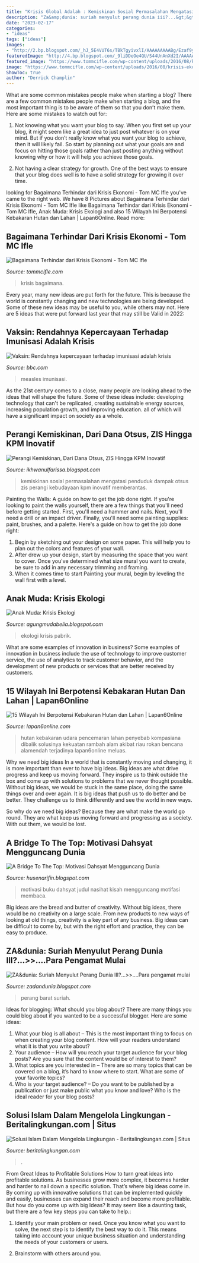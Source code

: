 ```yaml
---
title: "Krisis Global Adalah : Kemiskinan Sosial Permasalahan Mengatasi Penduduk Dampak Otsus Zis Perangi Kebudayaan Kpm Inovatif Memberantas"
description: "Za&amp;dunia: suriah menyulut perang dunia iii?...&gt;&gt;....para pengamat mulai"
date: "2023-02-17"
categories:
- "ideas"
tags: ["ideas"]
images:
- "http://2.bp.blogspot.com/_hJ_5E4VUT6s/TBkTgyivxlI/AAAAAAAAABg/Ezaf9y87PkM/s1600/buku+motivasi.JPG"
featuredImage: "http://4.bp.blogspot.com/_9liDDeOe4QU/S44UnAnXd2I/AAAAAAAAAqg/NMlgH2Luhps/w1200-h630-p-k-no-nu/ww3+3.png"
featured_image: "https://www.tommcifle.com/wp-content/uploads/2016/08/krisis-ekonomi.jpg"
image: "https://www.tommcifle.com/wp-content/uploads/2016/08/krisis-ekonomi.jpg"
ShowToc: true
author: "Derrick Champlin"
---
```



What are some common mistakes people make when starting a blog?
There are a few common mistakes people make when starting a blog, and the most important thing is to be aware of them so that you don’t make them. Here are some mistakes to watch out for:
1. Not knowing what you want your blog to say. When you first set up your blog, it might seem like a great idea to just post whatever is on your mind. But if you don’t really know what you want your blog to achieve, then it will likely fail. So start by planning out what your goals are and focus on hitting those goals rather than just posting anything without knowing why or how it will help you achieve those goals.

2. Not having a clear strategy for growth. One of the best ways to ensure that your blog does well is to have a solid strategy for growing it over time.

	

		
looking for Bagaimana Terhindar dari Krisis Ekonomi - Tom MC Ifle you've came to the right web. We have 8 Pictures about Bagaimana Terhindar dari Krisis Ekonomi - Tom MC Ifle like Bagaimana Terhindar dari Krisis Ekonomi - Tom MC Ifle, Anak Muda: Krisis Ekologi and also 15 Wilayah Ini Berpotensi Kebakaran Hutan dan Lahan | Lapan6Online. Read more:
		
    
## Bagaimana Terhindar Dari Krisis Ekonomi - Tom MC Ifle

<img loading=lazy src="https://www.tommcifle.com/wp-content/uploads/2016/08/krisis-ekonomi.jpg" onerror="this.onerror=null;this.src='https://tse4.mm.bing.net/th?id=OIP.aIp6X2bMAWVpvwcmxWIscwHaDt&amp;pid=15.1';" alt="Bagaimana Terhindar dari Krisis Ekonomi - Tom MC Ifle">

_Source: tommcifle.com_

>krisis bagaimana. 

	

Every year, many new ideas are put forth for the future. This is because the world is constantly changing and new technologies are being developed. Some of these new ideas may be useful to you, while others may not. Here are 5 ideas that were put forward last year that may still be Valid in 2022: 

    
## Vaksin: Rendahnya Kepercayaan Terhadap Imunisasi Adalah Krisis

<img loading=lazy src="https://ichef.bbci.co.uk/news/1024/branded_indonesia/B1EB/production/_107174554_measles.jpg" onerror="this.onerror=null;this.src='https://tse3.mm.bing.net/th?id=OIP.9cuIIw-CrFThNUvGtdPsgAHaEK&amp;pid=15.1';" alt="Vaksin: Rendahnya kepercayaan terhadap imunisasi adalah krisis">

_Source: bbc.com_

>measles imunisasi. 

	

As the 21st century comes to a close, many people are looking ahead to the ideas that will shape the future. Some of these ideas include: developing technology that can't be replicated, creating sustainable energy sources, increasing population growth, and improving education. all of which will have a significant impact on society as a whole.

    
## Perangi Kemiskinan, Dari Dana Otsus, ZIS Hingga KPM Inovatif

<img loading=lazy src="https://2.bp.blogspot.com/-3xTb_S5p18g/WQn-OhzcwRI/AAAAAAAABBc/g1ivPCuYZDcwb58y3CQva1NRFxCCh4XyQCLcB/s1600/kemiskinan.jpg" onerror="this.onerror=null;this.src='https://tse3.mm.bing.net/th?id=OIP.-ibZAQyiHGb624HwlotfEAHaF7&amp;pid=15.1';" alt="Perangi Kemiskinan, Dari Dana Otsus, ZIS Hingga KPM Inovatif">

_Source: ikhwanulfarissa.blogspot.com_

>kemiskinan sosial permasalahan mengatasi penduduk dampak otsus zis perangi kebudayaan kpm inovatif memberantas. 

	

Painting the Walls: A guide on how to get the job done right.
If you're looking to paint the walls yourself, there are a few things that you'll need before getting started. First, you'll need a hammer and nails. Next, you'll need a drill or an impact driver. Finally, you'll need some painting supplies: paint, brushes, and a palette. Here's a guide on how to get the job done right: 
1) Begin by sketching out your design on some paper. This will help you to plan out the colors and features of your wall. 
2) After drew up your design, start by measuring the space that you want to cover. Once you've determined what size mural you want to create, be sure to add in any necessary trimming and framing. 
3) When it comes time to start Painting your mural, begin by leveling the wall first with a level.

    
## Anak Muda: Krisis Ekologi

<img loading=lazy src="http://4.bp.blogspot.com/-ciZQ2pqvCHk/VHg9x_RAH5I/AAAAAAAAACU/bC3oR5QllrA/s1600/asap_pabrik.jpg" onerror="this.onerror=null;this.src='https://tse2.mm.bing.net/th?id=OIP.40QlaB016uedw0af1zwopQHaE1&amp;pid=15.1';" alt="Anak Muda: Krisis Ekologi">

_Source: agungmudabelia.blogspot.com_

>ekologi krisis pabrik. 

	

What are some examples of innovation in business?
Some examples of innovation in business include the use of technology to improve customer service, the use of analytics to track customer behavior, and the development of new products or services that are better received by customers.

    
## 15 Wilayah Ini Berpotensi Kebakaran Hutan Dan Lahan | Lapan6Online

<img loading=lazy src="https://lapan6online.com/wp-content/uploads/2019/08/kebakaran-hutan.jpg" onerror="this.onerror=null;this.src='https://tse4.mm.bing.net/th?id=OIP.scpOIwxxTvqOVegjQFALRgHaEo&amp;pid=15.1';" alt="15 Wilayah Ini Berpotensi Kebakaran Hutan dan Lahan | Lapan6Online">

_Source: lapan6online.com_

>hutan kebakaran udara pencemaran lahan penyebab kompasiana dibalik solusinya kekuatan rambah alam akibat riau rokan bencana alamendah terjadinya lapan6online meluas. 

	

Why we need big ideas
In a world that is constantly moving and changing, it is more important than ever to have big ideas. Big ideas are what drive progress and keep us moving forward. They inspire us to think outside the box and come up with solutions to problems that we never thought possible.
Without big ideas, we would be stuck in the same place, doing the same things over and over again. It is big ideas that push us to do better and be better. They challenge us to think differently and see the world in new ways.

So why do we need big ideas? Because they are what make the world go round. They are what keep us moving forward and progressing as a society. With out them, we would be lost.

    
## A Bridge To The Top: Motivasi Dahsyat Mengguncang Dunia

<img loading=lazy src="http://2.bp.blogspot.com/_hJ_5E4VUT6s/TBkTgyivxlI/AAAAAAAAABg/Ezaf9y87PkM/s1600/buku+motivasi.JPG" onerror="this.onerror=null;this.src='https://tse3.mm.bing.net/th?id=OIP.-9lig67LJ_QpOkmnRNOChQHaKz&amp;pid=15.1';" alt="A Bridge To The Top: Motivasi Dahsyat Mengguncang Dunia">

_Source: husenarifin.blogspot.com_

>motivasi buku dahsyat judul nasihat kisah mengguncang motifasi membaca. 

	

Big ideas are the bread and butter of creativity. Without big ideas, there would be no creativity on a large scale. From new products to new ways of looking at old things, creativity is a key part of any business. Big ideas can be difficult to come by, but with the right effort and practice, they can be easy to produce.

    
## ZA&amp;dunia: Suriah Menyulut Perang Dunia III?...&gt;&gt;....Para Pengamat Mulai

<img loading=lazy src="http://4.bp.blogspot.com/_9liDDeOe4QU/S44UnAnXd2I/AAAAAAAAAqg/NMlgH2Luhps/w1200-h630-p-k-no-nu/ww3+3.png" onerror="this.onerror=null;this.src='https://tse4.mm.bing.net/th?id=OIP.3QSBHozYfzvNGqGVh9TYkwHaD8&amp;pid=15.1';" alt="ZA&amp;dunia: Suriah Menyulut Perang Dunia III?...&gt;&gt;....Para pengamat mulai">

_Source: zadandunia.blogspot.com_

>perang barat suriah. 

	

Ideas for blogging: What should you blog about?
There are many things you could blog about if you wanted to be a successful blogger. Here are some ideas: 
1) What your blog is all about – This is the most important thing to focus on when creating your blog content. How will your readers understand what it is that you write about? 
2) Your audience – How will you reach your target audience for your blog posts? Are you sure that the content would be of interest to them? 
3) What topics are you interested in – There are so many topics that can be covered on a blog, it’s hard to know where to start. What are some of your favorite topics? 
4) Who is your target audience? – Do you want to be published by a publication or just make public what you know and love? Who is the ideal reader for your blog posts?

    
## Solusi Islam Dalam Mengelola Lingkungan - Beritalingkungan.com | Situs

<img loading=lazy src="http://3.bp.blogspot.com/-Zm3wmHO4fpk/UbN5b28_1rI/AAAAAAAAKbA/hwzgoAvx80g/w1200-h630-p-k-no-nu/hijau--.png" onerror="this.onerror=null;this.src='https://tse2.mm.bing.net/th?id=OIP.IwSLB_qMuAOyfRZ_V7yIeQHaD4&amp;pid=15.1';" alt="Solusi Islam Dalam Mengelola Lingkungan - Beritalingkungan.com | Situs">

_Source: beritalingkungan.com_

>. 

	

From Great Ideas to Profitable Solutions
How to turn great ideas into profitable solutions. As businesses grow more complex, it becomes harder and harder to nail down a specific solution. That’s where big ideas come in. By coming up with innovative solutions that can be implemented quickly and easily, businesses can expand their reach and become more profitable.
But how do you come up with big Ideas? It may seem like a daunting task, but there are a few key steps you can take to help.:

1) Identify your main problem or need. Once you know what you want to solve, the next step is to identify the best way to do it. This means taking into account your unique business situation and understanding the needs of your customers or users.

2) Brainstorm with others around you.

